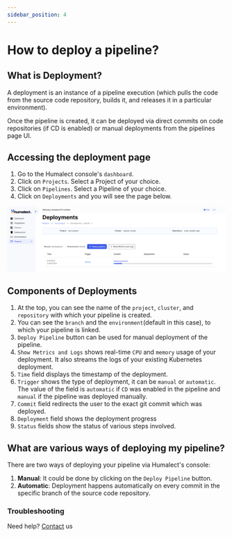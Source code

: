 ```yaml
---
sidebar_position: 4
---
```


# How to deploy a pipeline?
## What is Deployment?

A deployment is an instance of a pipeline execution (which pulls the code from the source code repository, builds it, and releases it in a particular environment).

Once the pipeline is created, it can be deployed via direct commits on code repositories (if CD is enabled) or manual deployments from the pipelines page UI.

## Accessing the deployment page
1. Go to the Humalect console's `dashboard`.
2. Click on `Projects`. Select a Project of your choice.
3. Click on `Pipelines`. Select a Pipeline of your choice.
4. Click on `Deployments` and you will see the page below.

![deploy-pipeline](./../../static/img/deploy-pipeline.png)

## Components of Deployments
1. At the top, you can see the name of the `project`, `cluster`, and `repository` with which your pipeline is created.
2. You can see the `branch` and the `environment`(default in this case), to which your pipeline is linked.
3. `Deploy Pipeline` button can be used for manual deployment of the pipeline.
4. `Show Metrics and Logs` shows real-time `CPU` and `memory` usage of your deployment. It also streams the logs of your existing Kubernetes deployment.
5. `Time` field displays the timestamp of the deployment.
6. `Trigger` shows the type of deployment, it can be `manual` or `automatic`. The value of the field is `automatic` if `CD` was enabled in the pipeline and `manual` if the pipeline was deployed manually.
7. `Commit` field redirects the user to the exact git commit which was deployed.
8. `Deployment` field shows the deployment progress
9. `Status` fields show the status of various steps involved. 

## What are various ways of deploying my pipeline?
There are two ways of deploying your pipeline via Humalect's console:
1. <b>Manual</b>: It could be done by clicking on the `Deploy Pipeline` button.
2. <b>Automatic</b>: Deployment happens automatically on every commit in the specific branch of the source code repository.


### Troubleshooting
Need help? [Contact](./../Contact-us/reach-out-to-us) us

